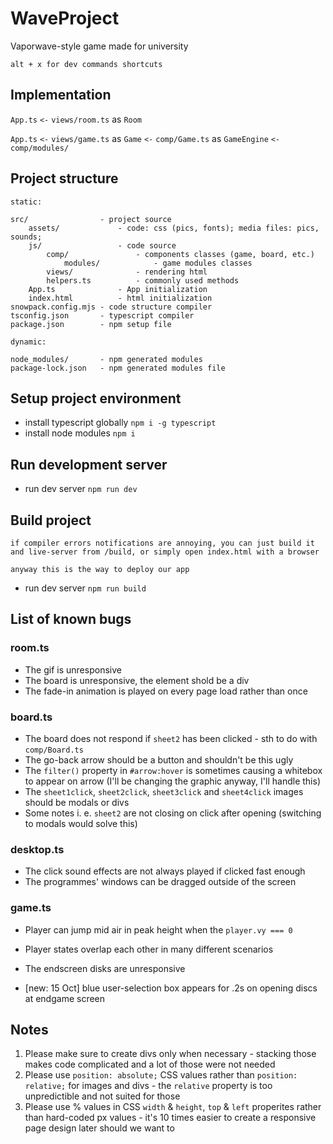 # WaveProject
Vaporwave-style game made for university

`alt + x for dev commands shortcuts`

## Implementation
`App.ts` `<-` `views/room.ts` as `Room`

`App.ts` `<-` `views/game.ts` as `Game` `<-` `comp/Game.ts` as `GameEngine` `<-` `comp/modules/`

## Project structure
`static:`

    src/                - project source
        assets/             - code: css (pics, fonts); media files: pics, sounds;
        js/                 - code source
            comp/               - components classes (game, board, etc.)
                modules/            - game modules classes
            views/              - rendering html
            helpers.ts          - commonly used methods
        App.ts              - App initialization
        index.html          - html initialization
    snowpack.config.mjs - code structure compiler
    tsconfig.json       - typescript compiler
    package.json        - npm setup file

`dynamic:`

    node_modules/       - npm generated modules
    package-lock.json   - npm generated modules file

## Setup project environment
- install typescript globally `npm i -g typescript`
- install node modules `npm i`

## Run development server
- run dev server `npm run dev`

## Build project
`if compiler errors notifications are annoying, you can just build it and live-server from /build, or simply open index.html with a browser`

`anyway this is the way to deploy our app`

- run dev server `npm run build`

## List of known bugs

### room.ts
- The gif is unresponsive
- The board is unresponsive, the element shold be a div
- The fade-in animation is played on every page load rather than once

### board.ts
- The board does not respond if `sheet2` has been clicked - sth to do with `comp/Board.ts`
- The go-back arrow should be a button and shouldn't be this ugly
- The `filter()` property in `#arrow:hover` is sometimes causing a whitebox to appear on arrow (I'll be changing the graphic anyway, I'll handle this)
- The `sheet1click`, `sheet2click`, `sheet3click` and `sheet4click` images should be modals or divs 
- Some notes i. e. `sheet2` are not closing on click after opening (switching to modals would solve this)

### desktop.ts
- The click sound effects are not always played if clicked fast enough
- The programmes' windows can be dragged outside of the screen

### game.ts
- Player can jump mid air in peak height when the `player.vy === 0`
- Player states overlap each other in many different scenarios
- The endscreen disks are unresponsive

- [new: 15 Oct] blue user-selection box appears for .2s on opening discs at endgame screen


## Notes
1. Please make sure to create divs only when necessary - stacking those makes code complicated and a lot of those were not needed
2. Please use `position: absolute;` CSS values rather than `position: relative;` for images and divs - the `relative` property is too unpredictible and not suited for those
3. Please use % values in CSS `width` & `height`, `top` & `left` properites rather than hard-coded px values - it's 10 times easier to create a responsive page design later should we want to
